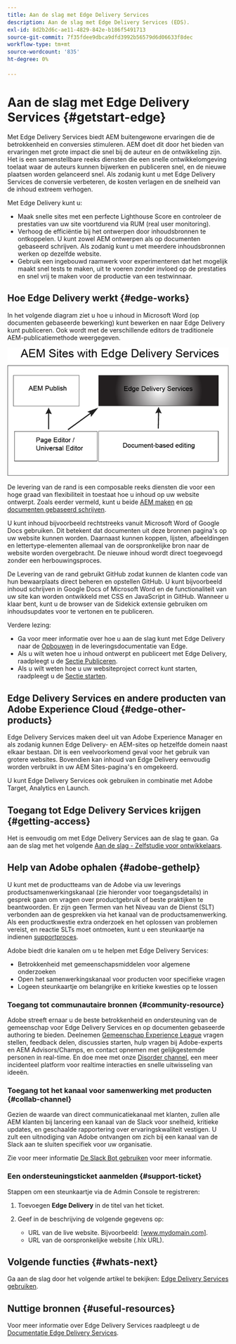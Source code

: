 ```yaml
---
title: Aan de slag met Edge Delivery Services
description: Aan de slag met Edge Delivery Services (EDS).
exl-id: 8d2b2d6c-ae11-4829-842e-b186f5491713
source-git-commit: 7f35fdee9dbca9dfd3992b56579d6d06633f8dec
workflow-type: tm+mt
source-wordcount: '835'
ht-degree: 0%

---
```


# Aan de slag met Edge Delivery Services {#getstart-edge}

Met Edge Delivery Services biedt AEM buitengewone ervaringen die de betrokkenheid en conversies stimuleren. AEM doet dit door het bieden van ervaringen met grote impact die snel bij de auteur en de ontwikkeling zijn. Het is een samenstellbare reeks diensten die een snelle ontwikkelomgeving toelaat waar de auteurs kunnen bijwerken en publiceren snel, en de nieuwe plaatsen worden gelanceerd snel. Als zodanig kunt u met Edge Delivery Services de conversie verbeteren, de kosten verlagen en de snelheid van de inhoud extreem verhogen.

Met Edge Delivery kunt u:

* Maak snelle sites met een perfecte Lighthouse Score en controleer de prestaties van uw site voortdurend via RUM (real user monitoring).
* Verhoog de efficiëntie bij het ontwerpen door inhoudsbronnen te ontkoppelen. U kunt zowel AEM ontwerpen als op documenten gebaseerd schrijven. Als zodanig kunt u met meerdere inhoudsbronnen werken op dezelfde website.
* Gebruik een ingebouwd raamwerk voor experimenteren dat het mogelijk maakt snel tests te maken, uit te voeren zonder invloed op de prestaties en snel vrij te maken voor de productie van een testwinnaar.

## Hoe Edge Delivery werkt {#edge-works}

In het volgende diagram ziet u hoe u inhoud in Microsoft Word (op documenten gebaseerde bewerking) kunt bewerken en naar Edge Delivery kunt publiceren. Ook wordt met de verschillende editors de traditionele AEM-publicatiemethode weergegeven.

![Edge Delivery Architecture](assets/edgedelivery.png)

De levering van de rand is een composable reeks diensten die voor een hoge graad van flexibiliteit in toestaat hoe u inhoud op uw website ontwerpt. Zoals eerder vermeld, kunt u beide [AEM maken](/help/sites-authoring/author.md) en [op documenten gebaseerd schrijven](https://www.hlx.live/docs/authoring).

U kunt inhoud bijvoorbeeld rechtstreeks vanuit Microsoft Word of Google Docs gebruiken. Dit betekent dat documenten uit deze bronnen pagina&#39;s op uw website kunnen worden. Daarnaast kunnen koppen, lijsten, afbeeldingen en lettertype-elementen allemaal van de oorspronkelijke bron naar de website worden overgebracht. De nieuwe inhoud wordt direct toegevoegd zonder een herbouwingsproces.

De Levering van de rand gebruikt GitHub zodat kunnen de klanten code van hun bewaarplaats direct beheren en opstellen GitHub. U kunt bijvoorbeeld inhoud schrijven in Google Docs of Microsoft Word en de functionaliteit van uw site kan worden ontwikkeld met CSS en JavaScript in GitHub. Wanneer u klaar bent, kunt u de browser van de Sidekick extensie gebruiken om inhoudsupdates voor te vertonen en te publiceren.

Verdere lezing:

* Ga voor meer informatie over hoe u aan de slag kunt met Edge Delivery naar de [Opbouwen](https://www.hlx.live/docs/#build) in de leveringsdocumentatie van Edge.
* Als u wilt weten hoe u inhoud ontwerpt en publiceert met Edge Delivery, raadpleegt u de [Sectie Publiceren](https://www.hlx.live/docs/authoring).
* Als u wilt weten hoe u uw websiteproject correct kunt starten, raadpleegt u de [Sectie starten](https://www.hlx.live/docs/#launch).

## Edge Delivery Services en andere producten van Adobe Experience Cloud {#edge-other-products}

Edge Delivery Services maken deel uit van Adobe Experience Manager en als zodanig kunnen Edge Delivery- en AEM-sites op hetzelfde domein naast elkaar bestaan. Dit is een veelvoorkomend geval voor het gebruik van grotere websites. Bovendien kan inhoud van Edge Delivery eenvoudig worden verbruikt in uw AEM Sites-pagina&#39;s en omgekeerd.

U kunt Edge Delivery Services ook gebruiken in combinatie met Adobe Target, Analytics en Launch.

## Toegang tot Edge Delivery Services krijgen {#getting-access}

Het is eenvoudig om met Edge Delivery Services aan de slag te gaan. Ga aan de slag met het volgende [Aan de slag - Zelfstudie voor ontwikkelaars](https://www.hlx.live/developer/tutorial).

## Help van Adobe ophalen {#adobe-gethelp}

U kunt met de productteams van de Adobe via uw leverings productsamenwerkingskanaal (zie hieronder voor toegangsdetails) in gesprek gaan om vragen over productgebruik of beste praktijken te beantwoorden. Er zijn geen Termen van het Niveau van de Dienst (SLT) verbonden aan de gesprekken via het kanaal van de productsamenwerking. Als een productkwestie extra onderzoek en het oplossen van problemen vereist, en reactie SLTs moet ontmoeten, kunt u een steunkaartje na indienen [supportproces](https://experienceleague.adobe.com/?lang=en&amp;support-tab=home#support).

Adobe biedt drie kanalen om u te helpen met Edge Delivery Services:

* Betrokkenheid met gemeenschapsmiddelen voor algemene onderzoeken
* Open het samenwerkingskanaal voor producten voor specifieke vragen
* Logeen steunkaartje om belangrijke en kritieke kwesties op te lossen

### Toegang tot communautaire bronnen {#community-resource}

Adobe streeft ernaar u de beste betrokkenheid en ondersteuning van de gemeenschap voor Edge Delivery Services en op documenten gebaseerde authoring te bieden. Deelnemen [Gemeenschap Experience League](https://adobe.ly/3Q6kTKl) vragen stellen, feedback delen, discussies starten, hulp vragen bij Adobe-experts en AEM Advisors/Champs, en contact opnemen met gelijkgestemde personen in real-time. En doe mee met onze [Disorder channel](https://discord.gg/aem-live), een meer incidenteel platform voor realtime interacties en snelle uitwisseling van ideeën.

### Toegang tot het kanaal voor samenwerking met producten {#collab-channel}

Gezien de waarde van direct communicatiekanaal met klanten, zullen alle AEM klanten bij lancering een kanaal van de Slack voor snelheid, kritieke updates, en geschaalde rapportering over ervaringskwaliteit vestigen. U zult een uitnodiging van Adobe ontvangen om zich bij een kanaal van de Slack aan te sluiten specifiek voor uw organisatie.

Zie voor meer informatie [De Slack Bot gebruiken](https://www.hlx.live/docs/slack) voor meer informatie.

### Een ondersteuningsticket aanmelden {#support-ticket}

Stappen om een steunkaartje via de Admin Console te registreren:

1. Toevoegen **Edge Delivery** in de titel van het ticket.
2. Geef in de beschrijving de volgende gegevens op:

   * URL van de live website. Bijvoorbeeld: [www.mydomain.com].
   * URL van de oorspronkelijke website (.hlx URL).

## Volgende functies {#whats-next}

Ga aan de slag door het volgende artikel te bekijken: [Edge Delivery Services gebruiken](/help/edge/using.md).

## Nuttige bronnen {#useful-resources}

Voor meer informatie over Edge Delivery Services raadpleegt u de [Documentatie Edge Delivery Services](https://www.hlx.live/docs/).
